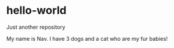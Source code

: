 # hello-world
Just another repository

My name is Nav. I have 3 dogs and a cat who are my fur babies!
